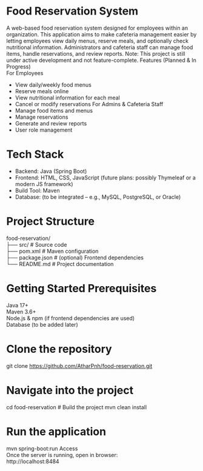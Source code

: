 # Food Reservation System                                                                                                                                                                                                                                                                                                                                 
A web-based food reservation system designed for employees within an organization. This application aims to make cafeteria management easier by letting employees view daily menus, reserve meals, and optionally check nutritional information. Administrators and cafeteria staff can manage food items, handle reservations, and review reports.
Note: This project is still under active development and not feature-complete.
Features (Planned & In Progress)                                                                                                                                                               
For Employees                                                                                                                                                                              
* View daily/weekly food menus                                                                                                                                                             
* Reserve meals online                                                                                                                                                                     
* View nutritional information for each meal                                                                                                                                               
* Cancel or modify reservations
For Admins & Cafeteria Staff                                                                                                                            
* Manage food items and menus
* Manage reservations                                                                                                                                                                      
* Generate and review reports                                                                                                                                                              
* User role management                                                                                                                                                                        
# Tech Stack                                                                                                                                                                                 
* Backend: Java (Spring Boot)                                                                                                                                                              
* Frontend: HTML, CSS, JavaScript (future plans: possibly Thymeleaf or a modern JS framework)                                                                                              
* Build Tool: Maven                                                                                                                                                                        
* Database: (to be integrated – e.g., MySQL, PostgreSQL, or Oracle)                                                                                                                        
# Project Structure                                                                                                                                                                          
food-reservation/                                                                                                                                                                          
 ├── src/               # Source code                                                                                                                                                      
 ├── pom.xml            # Maven configuration                                                                                                                                              
 ├── package.json       # (optional) Frontend dependencies                                                                                                                                 
 └── README.md          # Project documentation                                                                                                                                            
# Getting Started                                                                                                                                                                           Prerequisites
Java 17+                                                                                                                                                                                   
Maven 3.6+                                                                                                                                                                                 
Node.js & npm (if frontend dependencies are used)                                                                                                                                          
Database (to be added later)                                                                                                                                                               
                                                                                                                                                                               
# Clone the repository                                                                                                                                                                     
git clone https://github.com/AtharPnh/food-reservation.git

# Navigate into the project
cd food-reservation                                                                                                                                                                         # Build the project
mvn clean install

# Run the application
mvn spring-boot:run
Access                                                                                                                                                                                     
Once the server is running, open in browser:                                                                                                                                               
http://localhost:8484                                                                                                                                                                      

